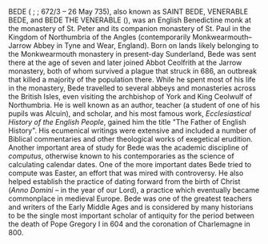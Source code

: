 BEDE ( ; ; 672/3 – 26 May 735), also known as SAINT BEDE, VENERABLE BEDE, and BEDE THE VENERABLE (), was an English Benedictine monk at the monastery of St. Peter and its companion monastery of St. Paul in the Kingdom of Northumbria of the Angles (contemporarily Monkwearmouth–Jarrow Abbey in Tyne and Wear, England). Born on lands likely belonging to the Monkwearmouth monastery in present-day Sunderland, Bede was sent there at the age of seven and later joined Abbot Ceolfrith at the Jarrow monastery, both of whom survived a plague that struck in 686, an outbreak that killed a majority of the population there. While he spent most of his life in the monastery, Bede travelled to several abbeys and monasteries across the British Isles, even visiting the archbishop of York and King Ceolwulf of Northumbria. He is well known as an author, teacher (a student of one of his pupils was Alcuin), and scholar, and his most famous work, _Ecclesiastical History of the English People_, gained him the title "The Father of English History". His ecumenical writings were extensive and included a number of Biblical commentaries and other theological works of exegetical erudition. Another important area of study for Bede was the academic discipline of _computus_, otherwise known to his contemporaries as the science of calculating calendar dates. One of the more important dates Bede tried to compute was Easter, an effort that was mired with controversy. He also helped establish the practice of dating forward from the birth of Christ (_Anno Domini_ – in the year of our Lord), a practice which eventually became commonplace in medieval Europe. Bede was one of the greatest teachers and writers of the Early Middle Ages and is considered by many historians to be the single most important scholar of antiquity for the period between the death of Pope Gregory I in 604 and the coronation of Charlemagne in 800.
